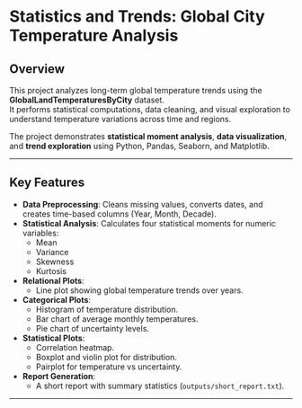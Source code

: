 # Statistics and Trends: Global City Temperature Analysis

## Overview
This project analyzes long-term global temperature trends using the **GlobalLandTemperaturesByCity** dataset.  
It performs statistical computations, data cleaning, and visual exploration to understand temperature variations across time and regions.

The project demonstrates **statistical moment analysis**, **data visualization**, and **trend exploration** using Python, Pandas, Seaborn, and Matplotlib.

---

## Key Features
- **Data Preprocessing**: Cleans missing values, converts dates, and creates time-based columns (Year, Month, Decade).  
- **Statistical Analysis**: Calculates four statistical moments for numeric variables:
  - Mean  
  - Variance  
  - Skewness  
  - Kurtosis  
- **Relational Plots**:
  - Line plot showing global temperature trends over years.  
- **Categorical Plots**:
  - Histogram of temperature distribution.  
  - Bar chart of average monthly temperatures.  
  - Pie chart of uncertainty levels.  
- **Statistical Plots**:
  - Correlation heatmap.  
  - Boxplot and violin plot for distribution.  
  - Pairplot for temperature vs uncertainty.  
- **Report Generation**:
  - A short report with summary statistics (`outputs/short_report.txt`).

---



